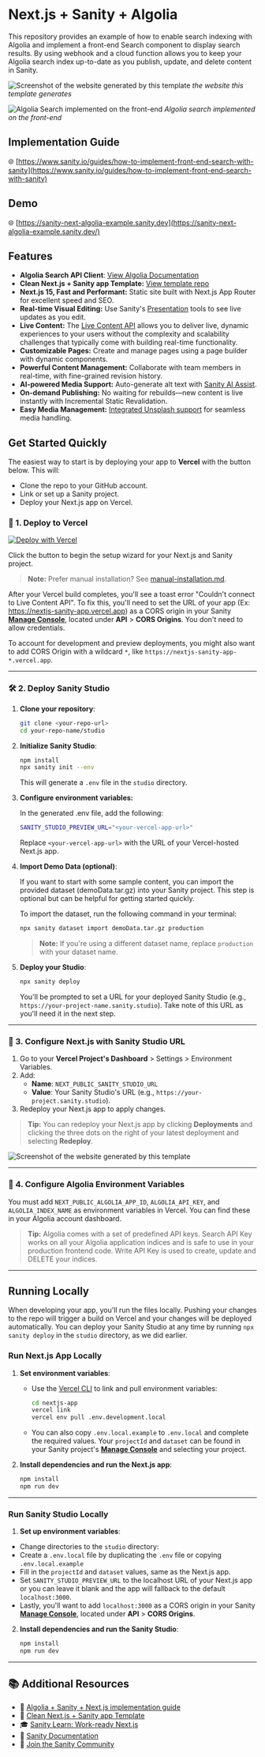 # Next.js + Sanity + Algolia

This repository provides an example of how to enable search indexing with Algolia and implement a front-end Search component to display search results. By using webhook and a cloud function allows you to keep your Algolia search index up-to-date as you publish, update, and delete content in Sanity.

![Screenshot of the website generated by this template](https://cdn.sanity.io/images/hyd9q7fy/6776304977675a6136/31b6c30cb41ba71976abc61aa821893e013be1c5-2174x1082.png)
_the website this template generates_

![Algolia Search implemented on the front-end](https://cdn.sanity.io/images/hyd9q7fy/6776304977675a6136/9865b1a117a4c2f7c9a281329de3a4042693199c-1918x484.png)
_Algolia search implemented on the front-end_

## Implementation Guide
🌐 [https://www.sanity.io/guides/how-to-implement-front-end-search-with-sanity](https://www.sanity.io/guides/how-to-implement-front-end-search-with-sanity)

## Demo
🌐 [https://sanity-next-algolia-example.sanity.dev](https://sanity-next-algolia-example.sanity.dev/)

## Features

- **Algolia Search API Client**: [View Algolia Documentation](https://www.npmjs.com/package/algoliasearch)
- **Clean Next.js + Sanity app Template:** [View template repo](https://github.com/sanity-io/sanity-template-nextjs-clean)
- **Next.js 15, Fast and Performant:** Static site built with Next.js App Router for excellent speed and SEO.
- **Real-time Visual Editing:** Use Sanity's [Presentation](https://www.sanity.io/docs/presentation) tools to see live updates as you edit.
- **Live Content:** The [Live Content API](https://www.sanity.io/live) allows you to deliver live, dynamic experiences to your users without the complexity and scalability challenges that typically come with building real-time functionality.
- **Customizable Pages:** Create and manage pages using a page builder with dynamic components.
- **Powerful Content Management:** Collaborate with team members in real-time, with fine-grained revision history.
- **AI-powered Media Support:** Auto-generate alt text with [Sanity AI Assist](https://www.sanity.io/ai-assist).
- **On-demand Publishing:** No waiting for rebuilds—new content is live instantly with Incremental Static Revalidation.
- **Easy Media Management:** [Integrated Unsplash support](https://www.sanity.io/plugins/sanity-plugin-asset-source-unsplash) for seamless media handling.

## Get Started Quickly

The easiest way to start is by deploying your app to **Vercel** with the button below. This will:

- Clone the repo to your GitHub account.
- Link or set up a Sanity project.
- Deploy your Next.js app on Vercel.

### 🚀 1\. **Deploy to Vercel**

[![Deploy with Vercel](https://vercel.com/button)](https://vercel.com/new/clone?repository-url=https%3A%2F%2Fgithub.com%2Fsanity-io%2Fsanity-next-algolia-example&demo-title=Next.js%20%2B%20Sanity%20%2B%20Algolia&demo-description=Sanity%2C%20Next.js%20and%20Algolia%20Search%20Demo&demo-url=https%3A%2F%2Fsanity-next-algolia-example.sanity.dev%2F&demo-image=https%3A%2F%2Fcdn.sanity.io%2Fimages%2F81pocpw8%2Fproduction%2F31b6c30cb41ba71976abc61aa821893e013be1c5-2174x1082.png)

Click the button to begin the setup wizard for your Next.js and Sanity project.

> **Note:** Prefer manual installation? See [manual-installation.md](manual-installation.md).

After your Vercel build completes, you'll see a toast error "Couldn't connect to Live Content API". To fix this, you'll need to set the URL of your app (Ex: https://nextjs-sanity-app.vercel.app) as a CORS origin in your Sanity [**Manage Console**](https://www.sanity.io/manage), located under **API** > **CORS Origins**. You don't need to allow credentials.

To account for development and preview deployments, you might also want to add CORS Origin with a wildcard `*`, like `https://nextjs-sanity-app-*.vercel.app`.

---

### 🛠 2\. **Deploy Sanity Studio**

1. **Clone your repository**:

   ```bash
   git clone <your-repo-url>
   cd your-repo-name/studio
   ```

2. **Initialize Sanity Studio**:

   ```bash
   npm install
   npx sanity init --env
   ```

   This will generate a `.env` file in the `studio` directory.

3. **Configure environment variables:**

   In the generated .env file, add the following:

   ```bash
   SANITY_STUDIO_PREVIEW_URL="<your-vercel-app-url>"
   ```

   Replace `<your-vercel-app-url>` with the URL of your Vercel-hosted Next.js app.

4. **Import Demo Data (optional)**:

   If you want to start with some sample content, you can import the provided dataset (demoData.tar.gz) into your Sanity project. This step is optional but can be helpful for getting started quickly.

   To import the dataset, run the following command in your terminal:

   ```bash
   npx sanity dataset import demoData.tar.gz production
   ```

   > **Note:** If you're using a different dataset name, replace `production` with your dataset name.

5. **Deploy your Studio**:

   ```bash
   npx sanity deploy
   ```

   You'll be prompted to set a URL for your deployed Sanity Studio (e.g., `https://your-project-name.sanity.studio`). Take note of this URL as you'll need it in the next step.

---

### 🔧 3. **Configure Next.js with Sanity Studio URL**

1. Go to your **Vercel Project's Dashboard** > Settings > Environment Variables.
2. Add:
   - **Name**: `NEXT_PUBLIC_SANITY_STUDIO_URL`
   - **Value**: Your Sanity Studio's URL (e.g., `https://your-project.sanity.studio`).
3. Redeploy your Next.js app to apply changes.

> **Tip:** You can redeploy your Next.js app by clicking **Deployments** and clicking the three dots on the right of your latest deployment and selecting **Redeploy**.

![Screenshot of the website generated by this template](https://cdn.sanity.io/images/fkfgfb3d/production/a51cc21fe671c76cf34b8c06b2b1478283276c14-323x231.jpg)

---

### 🔨 4. **Configure Algolia Environment Variables**
You must add `NEXT_PUBLIC_ALGOLIA_APP_ID`, `ALGOLIA_API_KEY`, and `ALGOLIA_INDEX_NAME` as environment variables in Vercel. You can find these in your Algolia account dashboard. 

> **Tip:** Algolia comes with a set of predefined API keys. Search API Key works on all your Algolia application indices and is safe to use in your production frontend code. Write API Key is used to create, update and DELETE your indices.

---

## Running Locally

When developing your app, you'll run the files locally. Pushing your changes to the repo will trigger a build on Vercel and your changes will be deployed automatically. You can deploy your Sanity Studio at any time by running `npx sanity deploy` in the `studio` directory, as we did earlier.

### Run Next.js App Locally

1. **Set environment variables**:

   - Use the [Vercel CLI](https://vercel.com/docs/cli) to link and pull environment variables:
     ```bash
     cd nextjs-app
     vercel link
     vercel env pull .env.development.local
     ```
   - You can also copy `.env.local.example` to `.env.local` and complete the required values. Your `projectId` and `dataset` can be found in your Sanity project's [**Manage Console**](https://www.sanity.io/manage) and selecting your project.

2. **Install dependencies and run the Next.js app**:

   ```bash
   npm install
   npm run dev
   ```

---

### Run Sanity Studio Locally

1.  **Set up environment variables**:

- Change directories to the `studio` directory:
- Create a `.env.local` file by duplicating the `.env` file or copying `.env.local.example`
- Fill in the `projectId` and `dataset` values, same as the Next.js app.
- Set `SANITY_STUDIO_PREVIEW_URL` to the localhost URL of your Next.js app or you can leave it blank and the app will fallback to the default `localhost:3000`.
- Lastly, you'll want to add `localhost:3000` as a CORS origin in your Sanity [**Manage Console**](https://www.sanity.io/manage), located under **API** > **CORS Origins**.

2.  **Install dependencies and run the Sanity Studio**:

    ```bash
    npm install
    npm run dev
    ```

---

## 📚 Additional Resources

- 🔖 [Algolia + Sanity + Next.js implementation guide](https://www.sanity.io/guides/how-to-implement-front-end-search-with-sanity)
- 📂 [Clean Next.js + Sanity app Template](https://www.sanity.io/templates/nextjs-sanity-clean)
- 🎓 [Sanity Learn: Work-ready Next.js](https://www.sanity.io/learn/track/work-ready-next-js)
- 📖 [Sanity Documentation](https://www.sanity.io/docs)
- 💬 [Join the Sanity Community](https://slack.sanity.io)

[sanity-homepage]: https://www.sanity.io?utm_source=github.com&utm_medium=referral&utm_campaign=nextjs-v3vercelstarter
[presentation]: https://www.sanity.io/docs/presentation
[vercel-deploy]: https://vercel.com/new/clone?repository-url=https%3A%2F%2Fgithub.com%2Fsanity-io%2Fsanity-template-nextjs-clean%2Ftree%2Fmain&project-name=nextjs-sanity-app&repository-name=nextjs-sanity-app&demo-title=NextJS%20Sanity%20Clean%20Starter%20Demo&demo-url=https%3A%2F%2Fsanity-template-nextjs-clean-preview.sanity.dev%2F&demo-image=https%3A%2F%2Fcdn.sanity.io%2Fimages%2Ffkfgfb3d%2Fproduction%2Fbdec8dc8bd60198c011b888d700009e28841601b-1490x878.png%3Ffm-jpg&demo-description=A%20starter%20template%20for%20using%20NextJS%20with%20Sanity&integration-ids=oac_hb2LITYajhRQ0i4QznmKH7gx&root-directory=nextjs-app
